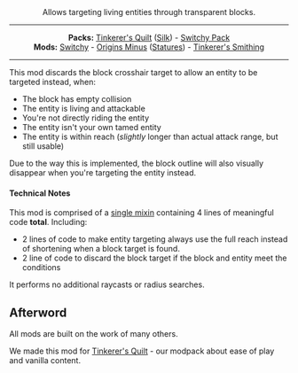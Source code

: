 <center>Allows targeting living entities through transparent blocks.
</center>

---

<center><b>Packs:</b> <a href="https://modrinth.com/modpack/tinkerers-quilt">Tinkerer's Quilt</a> (<a href="https://modrinth.com/modpack/tinkerers-silk">Silk</a>) - <a href="https://modrinth.com/modpack/switchy-pack">Switchy Pack</a></center>
<center><b>Mods:</b> <a href="https://modrinth.com/mod/switchy">Switchy</a> - <a href="https://modrinth.com/mod/origins-minus">Origins Minus</a> (<a href="https://modrinth.com/mod/tinkerers-statures">Statures</a>) - <a href="https://modrinth.com/mod/tinkerers-smithing">Tinkerer's Smithing</a></center>

---

This mod discards the block crosshair target to allow an entity to be targeted instead, when:
   - The block has empty collision
   - The entity is living and attackable
   - You're not directly riding the entity
   - The entity isn't your own tamed entity
   - The entity is within reach (*slightly* longer than actual attack range, but still usable)

Due to the way this is implemented, the block outline will also visually disappear when you're targeting the entity instead.


#### Technical Notes

This mod is comprised of a [single mixin](https://github.com/sisby-folk/swingthrough/blob/1.19/src/main/java/folk/sisby/swingthrough/mixin/client/GameRendererMixin.java) containing 4 lines of meaningful code **total**. Including:

 - 2 lines of code to make entity targeting always use the full reach instead of shortening when a block target is found. 
 - 2 line of code to discard the block target if the block and entity meet the conditions

It performs no additional raycasts or radius searches.

## Afterword

All mods are built on the work of many others.

We made this mod for [Tinkerer's Quilt](https://modrinth.com/modpack/tinkerers-quilt) - our modpack about ease of play and vanilla content.
